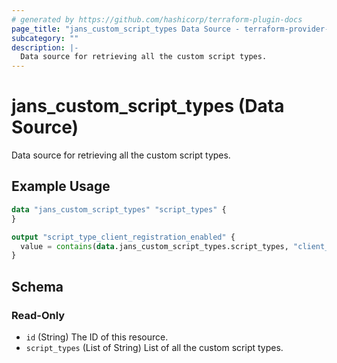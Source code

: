 ```yaml
---
# generated by https://github.com/hashicorp/terraform-plugin-docs
page_title: "jans_custom_script_types Data Source - terraform-provider-jans"
subcategory: ""
description: |-
  Data source for retrieving all the custom script types.
---
```


# jans_custom_script_types (Data Source)

Data source for retrieving all the custom script types.

## Example Usage

```terraform
data "jans_custom_script_types" "script_types" {
}

output "script_type_client_registration_enabled" {
  value = contains(data.jans_custom_script_types.script_types, "client_registration")
}
```

<!-- schema generated by tfplugindocs -->
## Schema

### Read-Only

- `id` (String) The ID of this resource.
- `script_types` (List of String) List of all the custom script types.
